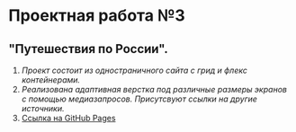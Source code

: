 # Проектная работа №3 
## "Путешествия по России".
1. *Проект состоит из одностраничного сайта с грид и флекс контейнерами.*
2. *Реализована адаптивная верстка под различные размеры экранов с помощью медиазапросов. Присутсвуют ссылки на другие источники.*
3. [Ссылка на GitHub Pages](https://sergeykhudich.github.io/russian-travel/)